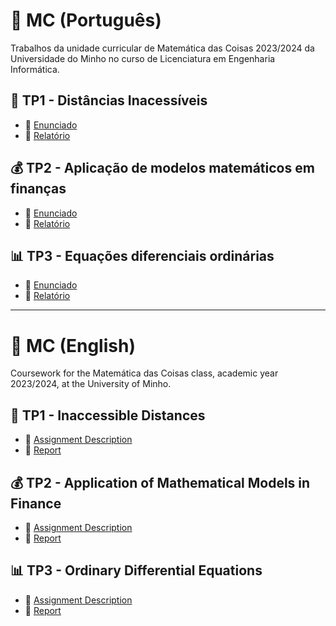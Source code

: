 
# 📐 MC (Português)
Trabalhos da unidade curricular de Matemática das Coisas 2023/2024 da Universidade do Minho no curso de Licenciatura em Engenharia Informática.

## 📌 TP1 - Distâncias Inacessíveis

* 📄 [Enunciado](TP1/TP1-Proposta-2.pdf)
* 📝 [Relatório](TP1/TP1-MC.pdf)

## 💰 TP2 - Aplicação de modelos matemáticos em finanças

* 📄 [Enunciado](TP2/TP2-Proposta-2C.pdf)
* 📝 [Relatório](TP2/TP2-MC.pdf)

## 📊 TP3 - Equações diferenciais ordinárias

* 📄 [Enunciado](TP3/TP3-Proposta-3-SIR.pdf)
* 📝 [Relatório](TP3/TP3-MC.pdf)

---

# 📐 MC (English)
Coursework for the Matemática das Coisas class, academic year 2023/2024, at the University of Minho.

## 📌 TP1 - Inaccessible Distances

* 📄 [Assignment Description](TP1/TP1-Proposta-2.pdf)
* 📝 [Report](TP1/TP1-MC.pdf)

## 💰 TP2 - Application of Mathematical Models in Finance

* 📄 [Assignment Description](TP2/TP2-Proposta-2C.pdf)
* 📝 [Report](TP2/TP2-MC.pdf)

## 📊 TP3 - Ordinary Differential Equations

* 📄 [Assignment Description](TP3/TP3-Proposta-3-SIR.pdf)
* 📝 [Report](TP3/TP3-MC.pdf)
